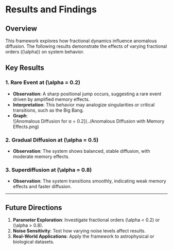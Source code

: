 # Results and Findings

## Overview
This framework explores how fractional dynamics influence anomalous diffusion. The following results demonstrate the effects of varying fractional orders (\(\alpha\)) on system behavior.

## Key Results

### 1. Rare Event at \(\alpha = 0.2\)
- **Observation**: A sharp positional jump occurs, suggesting a rare event driven by amplified memory effects.
- **Interpretation**: This behavior may analogize singularities or critical transitions, such as the Big Bang.
- **Graph**:  
  ![Anomalous Diffusion for α = 0.2](../Anomalous Diffusion with Memory Effects.png)

### 2. Gradual Diffusion at \(\alpha = 0.5\)
- **Observation**: The system shows balanced, stable diffusion, with moderate memory effects.

### 3. Superdiffusion at \(\alpha = 0.8\)
- **Observation**: The system transitions smoothly, indicating weak memory effects and faster diffusion.

---

## Future Directions
1. **Parameter Exploration**: Investigate fractional orders \(\alpha < 0.2\) or \(\alpha > 0.8\).
2. **Noise Sensitivity**: Test how varying noise levels affect results.
3. **Real-World Applications**: Apply the framework to astrophysical or biological datasets.
